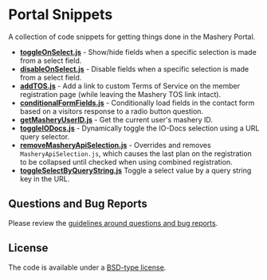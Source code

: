 # Portal Snippets

A collection of code snippets for getting things done in the Mashery Portal.

- **[toggleOnSelect.js](https://github.com/mashery/portal-code-snippets/tree/master/toggleOnSelect)** - Show/hide fields when a specific selection is made from a select field.
- **[disableOnSelect.js](https://github.com/mashery/portal-code-snippets/tree/master/disableOnSelect)** - Disable fields when a specific selection is made from a select field.
- **[addTOS.js](https://github.com/mashery/portal-code-snippets/tree/master/addTOS)** - Add a link to custom Terms of Service on the member registration page (while leaving the Mashery TOS link intact).
- **[conditionalFormFields.js](https://github.com/mashery/portal-code-snippets/tree/master/conditionalFormFields)** - Conditionally load fields in the contact form based on a visitors response to a radio button question.
- **[getMasheryUserID.js](https://github.com/mashery/portal-code-snippets/tree/master/getMasheryUserID)** - Get the current user's mashery ID.
- **[toggleIODocs.js](https://github.com/mashery/portal-code-snippets/tree/master/toggleIODocs)** - Dynamically toggle the IO-Docs selection using a URL query selector.
- **[removeMasheryApiSelection.js](https://github.com/mashery/portal-code-snippets/tree/master/removeMasheryApiSelection)** - Overrides and removes `MasheryApiSelection.js`, which causes the last plan on the registration to be collapsed until checked when using combined registration.
- **[toggleSelectByQueryString.js](https://github.com/mashery/portal-code-snippets/tree/master/toggleSelectByQueryString)** Toggle a select value by a query string key in the URL.


## Questions and Bug Reports

Please review the [guidelines around questions and bug reports](CONTRIBUTING.md).


## License

The code is available under a [BSD-type license](LICENSE.md).
